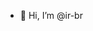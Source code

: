 - 👋 Hi, I’m @ir-br

<!---
ir-br/ir-br is a ✨ special ✨ repository because its `README.md` (this file) appears on your GitHub profile.
You can click the Preview link to take a look at your changes.
--->
